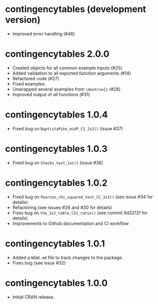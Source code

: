 # contingencytables (development version)

* Improved error handling (#46)

# contingencytables 2.0.0

* Created objects for all common example inputs (#25)
* Added validation to all exported function arguments (#14)
* Refactored code (#27)
* Fixed examples
* Unwrapped several examples from `\dontrun{}` (#28)
* Improved output of all functions (#31)

# contingencytables 1.0.4

* Fixed bug on `BaptistaPike_midP_CI_2x2()` (issue #37)

# contingencytables 1.0.3

* Fixed bug on `Chacko_test_1xc()` (issue #36)

# contingencytables 1.0.2

* Fixed bug on `Pearson_chi_squared_test_CC_2x2()` (see issue #34 for details)
* Refactoring (see issues #26 and #30 for details)
* Fixes bug on `the_2x2_table_CIs_ratio()` (see commit 9d3212f for details)
* Improvements to Github documentation and CI workflow

# contingencytables 1.0.1

* Added a `NEWS.md` file to track changes to the package.
* Fixes bug (see issue #32)

# contingencytables 1.0.0

* Initial CRAN release.
